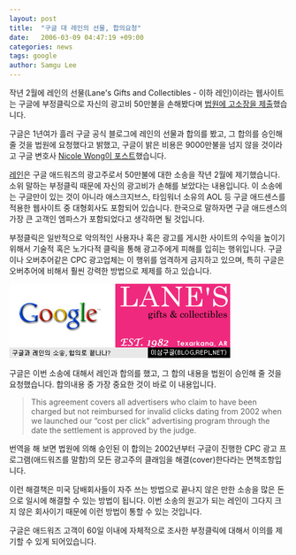 ```yaml
---
layout: post
title:  "구글 대 레인의 선물, 합의요청"
date:   2006-03-09 04:47:19 +09:00
categories: news
tags: google
author: Samgu Lee
---
```

작년 2월에 레인의 선물(Lane's Gifts and Collectibles - 이하 레인)이라는 웹사이트는 구글에 부정클릭으로 자신의 광고비 50만불을 손해봤다며 [법원에 고소장을 제출](http://blog.searchenginewatch.com/blog/050818-141702)했습니다.

구글은 1년여가 흘러 구글 공식 블로그에 레인의 선물과 합의를 봤고, 그 합의를 승인해 줄 것을 법원에 요청했다고 밝했고, 구글이 밝은 비용은 9000만불을 넘지 않을 것이라고 구글 변호사 [Nicole Wong이 포스트](http://googleblog.blogspot.com/2006/03/update-lanes-gifts-v-google.html)했습니다.

[레인](http://www.lanescollectibles.com)은 구글 애드워즈의 광고주로서 50만불에 대한 소송을 작년 2월에 제기했습니다. 소위 말하는 부정클릭 때문에 자신의 광고비가 손해를 보았다는 내용입니다. 이 소송에는 구글만이 있는 것이 아니라 애스크지브스, 타임워너 소유의 AOL 등 구글 애드센스를 적용한 웹사이트 중 대형회사도 포함되어 있습니다. 한국으로 말하자면 구글 애드센스의 가장 큰 고객인 엠파스가 포함되었다고 생각하면 될 것입니다.

부정클릭은 일반적으로 악의적인 사용자나 혹은 광고를 게시한 사이트의 수익을 높이기 위해서 기술적 혹은 노가다적 클릭을 통해 광고주에게 피해를 입히는 행위입니다. 구글이나 오버추어같은 CPC 광고업체는 이 행위를 엄격하게 금지하고 있으며, 특히 구글은 오버추어에 비해서 훨씬 강력한 방법으로 제제를 하고 있습니다.

![구글과 레인의 소송](/assets/google_vs_lane.jpg)

구글은 이번 소송에 대해서 레인과 합의를 했고, 그 합의 내용을 법원이 승인해 줄 것을 요청했습니다. 합의내용 중 가장 중요한 것이 바로 이 내용입니다.

> This agreement covers all advertisers who claim to have been charged but not reimbursed for invalid clicks dating from 2002 when we launched our “cost per click” advertising program through the date the settlement is approved by the judge.

번역을 해 보면 법원에 의해 승인된 이 합의는 2002년부터 구글이 진행한 CPC 광고 프로그램(애드워즈를 말함)의 모든 광고주의 클래임을 해결(cover)한다라는 면책조항입니다.

이런 해결책은 미국 담배회사들이 자주 쓰는 방법으로 끝나지 않은 만한 소송을 많은 돈으로 일시에 해결할 수 있는 방법이 됩니다. 이번 소송의 원고가 되는 레인이 그다지 크지 않은 회사이기 때문에 이런 방법이 통할 수 있는 것입니다.

구글은 애드워즈 고객이 60일 이내에 자체적으로 조사한 부정클릭에 대해서 이의를 제기할 수 있게 되어있습니다.
